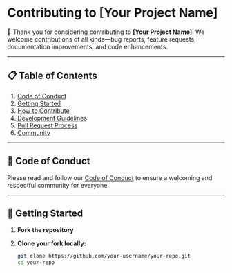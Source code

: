# Contributing to [Your Project Name]

🙏 Thank you for considering contributing to **[Your Project Name]**! We welcome contributions of all kinds—bug reports, feature requests, documentation improvements, and code enhancements.

---

## 📋 Table of Contents

1. [Code of Conduct](#-code-of-conduct)  
2. [Getting Started](#-getting-started)  
3. [How to Contribute](#-how-to-contribute)  
4. [Development Guidelines](#-development-guidelines)  
5. [Pull Request Process](#-pull-request-process)  
6. [Community](#-community)

---

## 📜 Code of Conduct

Please read and follow our [Code of Conduct](CODE_OF_CONDUCT.md) to ensure a welcoming and respectful community for everyone.

---

## 🚀 Getting Started

1. **Fork the repository**
2. **Clone your fork locally:**

   ```bash
   git clone https://github.com/your-username/your-repo.git
   cd your-repo
